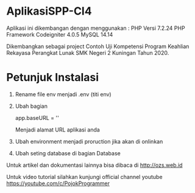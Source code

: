 # AplikasiSPP-CI4

Aplikasi ini dikembangan dengan menggunakan :
PHP Versi 7.2.24
PHP Framework Codeigniter 4.0.5
MySQL 14.14

Dikembangkan sebagai project Contoh Uji Kompetensi Program Keahlian Rekayasa Perangkat Lunak SMK Negeri 2 Kuningan Tahun 2020.

Petunjuk Instalasi
==================
1.  Rename file env menjadi .env (titi env)
2.  Ubah bagian 

    app.baseURL = ''

    Menjadi alamat URL aplikasi anda
3.  Ubah environment menjadi proruction jika akan di onlinkan
4.  Ubah seting database di bagian Database


Untuk artikel dan dokumentasi lainnya bisa dibaca di http://ozs.web.id

Untuk video tutorial silahkan kunjungi official channel youtube
https://youtube.com/c/PojokProgrammer